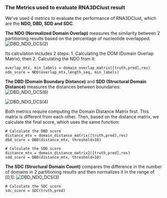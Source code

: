 ### The Metrics used to evaluate RNA3DClust result

We've used 4 metrics to evaluate the performance of RNA3DClust, which are the **NDO, DBD, SDD and SDC**. 

**The NDO (Normalized Domain Overlap)** measures the similarity between 2 partitioning results based on the percentage of nucleotide overlapped:
![DBD_NDO_DCS(2)](https://github.com/user-attachments/assets/feb5ff20-a8a3-421c-9139-ce77fdb01d56)

Its calculation includes 2 steps: 1. Calculating the DOM (Domain Overlap Matrix); then 2. Calculating the NDO from it:
```
overlap_mtx, min_labels = domain_overlap_matrix([truth,pred],res) 
ndo_score = NDO(overlap_mtx,length_seq, min_labels)
```  
**The DBD (Domain Boundary Distance)** and **SDD (Structural Domain Distance)** measures the distances between boundaries:
![DBD_NDO_DCS(6)](https://github.com/user-attachments/assets/6f9d9883-4974-4dcb-89a3-c1ab195c7b38)

![DBD_NDO_DCS(4)](https://github.com/user-attachments/assets/c2939e51-9ff0-4f31-b405-eea48ed23f02)

Both metrics require computing the Domain Distance Matrix first. This matrix is different from each other. Then, based on the  distance matrix, we calculate the final score, which uses the same function:

```
# Calculate the DBD score
distance_mtx = domain_distance_matrix([truth,pred],res)
dbd_score = DBD(distance_mtx, threshold=10)

# Calculate the SDD score
distance_mtx = domain_distance_matrix2([truth,pred],res)
sdd_score = DBD(distance_mtx, threshold=10)
```
**The SDC (Structural Domain Count)** compares the difference in the number of domains in 2 partitioning results and then normalizes it in the range of [0,1]:
![DBD_NDO_DCS(3)](https://github.com/user-attachments/assets/01abf1fd-144d-4fc7-92f9-7b78cda99a8f)

```
# Calculate the SDC score
sdc_score = SDC(truth,pred)
```



